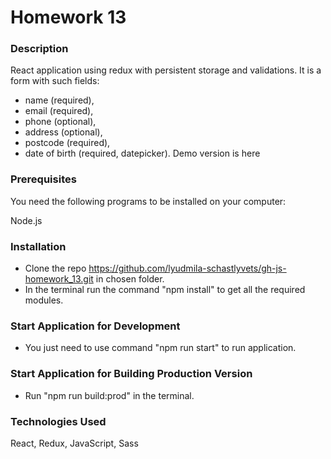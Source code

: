 # Homework 13

### Description

React application using redux with persistent storage and validations. 
It is a form with such fields: 
* name (required), 
* email (required), 
* phone (optional), 
* address (optional), 
* postcode (required), 
* date of birth (required, datepicker).
Demo version is here 

### Prerequisites

You need the following programs to be installed on your computer:

Node.js

###  Installation

* Clone the repo https://github.com/lyudmila-schastlyvets/gh-js-homework_13.git in chosen folder.
* In the terminal run the command "npm install" to get all the required modules.
 
### Start Application for Development

* You just need to use command "npm run start" to run application.
 
### Start Application for Building Production Version
* Run "npm run build:prod" in the terminal.

### Technologies Used

React, Redux, JavaScript, Sass
